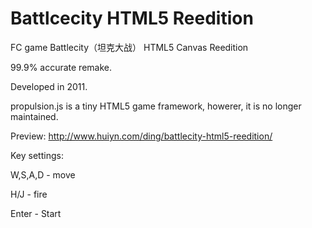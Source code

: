 # Battlcecity HTML5 Reedition
FC game Battlecity（坦克大战） HTML5 Canvas Reedition

99.9% accurate remake.

Developed in 2011.

propulsion.js is a tiny HTML5 game framework, howerer, it is no longer maintained.

Preview: http://www.huiyn.com/ding/battlecity-html5-reedition/

Key settings:

W,S,A,D - move

H/J - fire

Enter - Start
